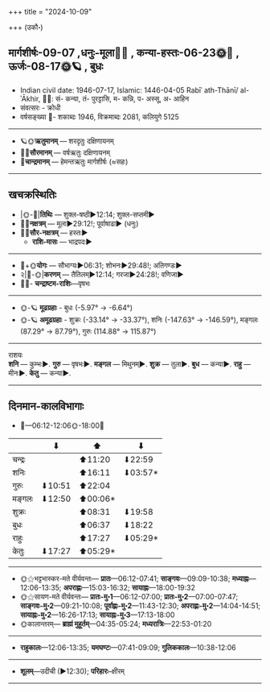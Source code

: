 +++
title = "2024-10-09"

+++
(उकौ॰)
## मार्गशीर्षः-09-07  ,धनुः-मूला🌛🌌  ,  कन्या-हस्तः-06-23🌞🌌  ,  ऊर्जः-08-17🌞🪐  , बुधः
- Indian civil date: 1946-07-17, Islamic: 1446-04-05 Rabīʿ ath-Thānī/ al-ʾĀkhir, 🌌🌞: सं- कन्या, तं- पुरट्टासि, म- कन्नि, प- अस्सू, अ- आहिन
- संवत्सरः - क्रोधी
- वर्षसङ्ख्या 🌛- शकाब्दः 1946, विक्रमाब्दः 2081, कलियुगे 5125
___________________
- 🪐🌞**ऋतुमानम्** — शरदृतुः दक्षिणायनम्
- 🌌🌞**सौरमानम्** — वर्षऋतुः दक्षिणायनम्
- 🌛**चान्द्रमानम्** — हेमन्तऋतुः मार्गशीर्षः (≈सहः)
___________________


## खचक्रस्थितिः
- |🌞-🌛|**तिथिः** — शुक्ल-षष्ठी►12:14; शुक्ल-सप्तमी►  
- 🌌🌛**नक्षत्रम्** — मूला►29:12!; पूर्वाषाढा► (धनुः)  
- 🌌🌞**सौर-नक्षत्रम्** — हस्तः►  
  - **राशि-मासः** — भाद्रपदः► 
___________________
- 🌛+🌞**योगः** — सौभाग्यः►06:31; शोभनः►29:48!; अतिगण्डः►  
- २|🌛-🌞|**करणम्** — तैतिलम्►12:14; गरजा►24:28!; वणिजा►  
- 🌌🌛- **चन्द्राष्टम-राशिः**—वृषभः  
___________________
- 🌞-🪐 **मूढग्रहाः** - बुधः (-5.97° → -6.64°)
- 🌞-🪐 **अमूढग्रहाः** - शुक्रः (-33.14° → -33.37°), शनिः (-147.63° → -146.59°), मङ्गलः (87.29° → 87.79°), गुरुः (114.88° → 115.87°)
___________________
राशयः  
**शनि** — कुम्भः►. **गुरु** — वृषभः►. **मङ्गल** — मिथुनम्►. **शुक्र** — तुला►. **बुध** — कन्या►. **राहु** — मीनः►. **केतु** — कन्या►. 
___________________


## दिनमान-कालविभागाः
- 🌅—06:12-12:06🌞-18:00🌇  

|      |⬇     |⬆     |⬇     |
|------|-----|-----|------|
|चन्द्रः|     |⬆11:20 |⬇22:59 |
|शनिः   |     |⬆16:11 |⬇03:57*|
|गुरुः  |⬇10:51 |⬆22:04 |     |
|मङ्गलः |⬇12:50 |⬆00:06*|     |
|शुक्रः |     |⬆08:31 |⬇19:58 |
|बुधः   |     |⬆06:37 |⬇18:22 |
|राहुः  |     |⬆17:27 |⬇05:29*|
|केतुः  |⬇17:27 |⬆05:29*|     |
___________________
- 🌞⚝भट्टभास्कर-मते वीर्यवन्तः— **प्रातः**—06:12-07:41; **साङ्गवः**—09:09-10:38; **मध्याह्नः**—12:06-13:35; **अपराह्णः**—15:03-16:32; **सायाह्नः**—18:00-19:32  
- 🌞⚝सायण-मते वीर्यवन्तः— **प्रातः-मु॰1**—06:12-07:00; **प्रातः-मु॰2**—07:00-07:47; **साङ्गवः-मु॰2**—09:21-10:08; **पूर्वाह्णः-मु॰2**—11:43-12:30; **अपराह्णः-मु॰2**—14:04-14:51; **सायाह्नः-मु॰2**—16:26-17:13; **सायाह्नः-मु॰3**—17:13-18:00  
- 🌞कालान्तरम्— **ब्राह्मं मुहूर्तम्**—04:35-05:24; **मध्यरात्रिः**—22:53-01:20  
___________________
- **राहुकालः**—12:06-13:35; **यमघण्टः**—07:41-09:09; **गुलिककालः**—10:38-12:06  
___________________
- **शूलम्**—उदीची (►12:30); **परिहारः**–क्षीरम्  
___________________
